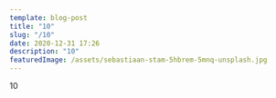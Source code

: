 ```yaml
---
template: blog-post
title: "10"
slug: "/10"
date: 2020-12-31 17:26
description: "10"
featuredImage: /assets/sebastiaan-stam-5hbrem-5mnq-unsplash.jpg
---
```

10